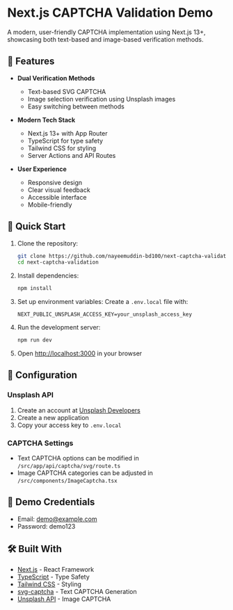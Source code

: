 # Next.js CAPTCHA Validation Demo

A modern, user-friendly CAPTCHA implementation using Next.js 13+, showcasing both text-based and image-based verification methods.

## 🌟 Features

-   **Dual Verification Methods**

    -   Text-based SVG CAPTCHA
    -   Image selection verification using Unsplash images
    -   Easy switching between methods

-   **Modern Tech Stack**

    -   Next.js 13+ with App Router
    -   TypeScript for type safety
    -   Tailwind CSS for styling
    -   Server Actions and API Routes

-   **User Experience**
    -   Responsive design
    -   Clear visual feedback
    -   Accessible interface
    -   Mobile-friendly

## 🚀 Quick Start

1. Clone the repository:

    ```bash
    git clone https://github.com/nayeemuddin-bd100/next-captcha-validation.git
    cd next-captcha-validation
    ```

2. Install dependencies:

    ```bash
    npm install
    ```

3. Set up environment variables:
   Create a `.env.local` file with:

    ```env
    NEXT_PUBLIC_UNSPLASH_ACCESS_KEY=your_unsplash_access_key
    ```

4. Run the development server:

    ```bash
    npm run dev
    ```

5. Open [http://localhost:3000](http://localhost:3000) in your browser

## 🔧 Configuration

### Unsplash API

1. Create an account at [Unsplash Developers](https://unsplash.com/developers)
2. Create a new application
3. Copy your access key to `.env.local`

### CAPTCHA Settings

-   Text CAPTCHA options can be modified in `/src/app/api/captcha/svg/route.ts`
-   Image CAPTCHA categories can be adjusted in `/src/components/ImageCaptcha.tsx`

## 📱 Demo Credentials

-   Email: demo@example.com
-   Password: demo123

## 🛠️ Built With

-   [Next.js](https://nextjs.org/) - React Framework
-   [TypeScript](https://www.typescriptlang.org/) - Type Safety
-   [Tailwind CSS](https://tailwindcss.com/) - Styling
-   [svg-captcha](https://github.com/produck/svg-captcha) - Text CAPTCHA Generation
-   [Unsplash API](https://unsplash.com/developers) - Image CAPTCHA
